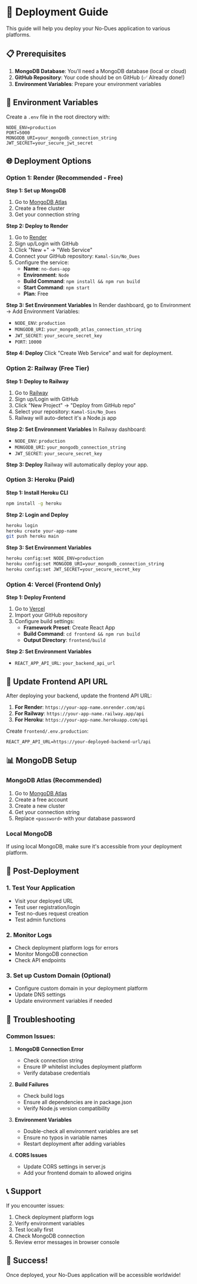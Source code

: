 # 🚀 Deployment Guide

This guide will help you deploy your No-Dues application to various platforms.

## 📋 Prerequisites

1. **MongoDB Database**: You'll need a MongoDB database (local or cloud)
2. **GitHub Repository**: Your code should be on GitHub (✅ Already done!)
3. **Environment Variables**: Prepare your environment variables

## 🔧 Environment Variables

Create a `.env` file in the root directory with:

```env
NODE_ENV=production
PORT=5000
MONGODB_URI=your_mongodb_connection_string
JWT_SECRET=your_secure_jwt_secret
```

## 🌐 Deployment Options

### Option 1: Render (Recommended - Free)

**Step 1: Set up MongoDB**
1. Go to [MongoDB Atlas](https://www.mongodb.com/atlas)
2. Create a free cluster
3. Get your connection string

**Step 2: Deploy to Render**
1. Go to [Render](https://render.com)
2. Sign up/Login with GitHub
3. Click "New +" → "Web Service"
4. Connect your GitHub repository: `Kamal-Sin/No_Dues`
5. Configure the service:
   - **Name**: `no-dues-app`
   - **Environment**: `Node`
   - **Build Command**: `npm install && npm run build`
   - **Start Command**: `npm start`
   - **Plan**: Free

**Step 3: Set Environment Variables**
In Render dashboard, go to Environment → Add Environment Variables:
- `NODE_ENV`: `production`
- `MONGODB_URI`: `your_mongodb_atlas_connection_string`
- `JWT_SECRET`: `your_secure_secret_key`
- `PORT`: `10000`

**Step 4: Deploy**
Click "Create Web Service" and wait for deployment.

### Option 2: Railway (Free Tier)

**Step 1: Deploy to Railway**
1. Go to [Railway](https://railway.app)
2. Sign up/Login with GitHub
3. Click "New Project" → "Deploy from GitHub repo"
4. Select your repository: `Kamal-Sin/No_Dues`
5. Railway will auto-detect it's a Node.js app

**Step 2: Set Environment Variables**
In Railway dashboard:
- `NODE_ENV`: `production`
- `MONGODB_URI`: `your_mongodb_connection_string`
- `JWT_SECRET`: `your_secure_secret_key`

**Step 3: Deploy**
Railway will automatically deploy your app.

### Option 3: Heroku (Paid)

**Step 1: Install Heroku CLI**
```bash
npm install -g heroku
```

**Step 2: Login and Deploy**
```bash
heroku login
heroku create your-app-name
git push heroku main
```

**Step 3: Set Environment Variables**
```bash
heroku config:set NODE_ENV=production
heroku config:set MONGODB_URI=your_mongodb_connection_string
heroku config:set JWT_SECRET=your_secure_secret_key
```

### Option 4: Vercel (Frontend Only)

**Step 1: Deploy Frontend**
1. Go to [Vercel](https://vercel.com)
2. Import your GitHub repository
3. Configure build settings:
   - **Framework Preset**: Create React App
   - **Build Command**: `cd frontend && npm run build`
   - **Output Directory**: `frontend/build`

**Step 2: Set Environment Variables**
- `REACT_APP_API_URL`: `your_backend_api_url`

## 🔄 Update Frontend API URL

After deploying your backend, update the frontend API URL:

1. **For Render**: `https://your-app-name.onrender.com/api`
2. **For Railway**: `https://your-app-name.railway.app/api`
3. **For Heroku**: `https://your-app-name.herokuapp.com/api`

Create `frontend/.env.production`:
```env
REACT_APP_API_URL=https://your-deployed-backend-url/api
```

## 📊 MongoDB Setup

### MongoDB Atlas (Recommended)
1. Go to [MongoDB Atlas](https://www.mongodb.com/atlas)
2. Create a free account
3. Create a new cluster
4. Get your connection string
5. Replace `<password>` with your database password

### Local MongoDB
If using local MongoDB, make sure it's accessible from your deployment platform.

## 🚀 Post-Deployment

### 1. Test Your Application
- Visit your deployed URL
- Test user registration/login
- Test no-dues request creation
- Test admin functions

### 2. Monitor Logs
- Check deployment platform logs for errors
- Monitor MongoDB connection
- Check API endpoints

### 3. Set up Custom Domain (Optional)
- Configure custom domain in your deployment platform
- Update DNS settings
- Update environment variables if needed

## 🔧 Troubleshooting

### Common Issues:

1. **MongoDB Connection Error**
   - Check connection string
   - Ensure IP whitelist includes deployment platform
   - Verify database credentials

2. **Build Failures**
   - Check build logs
   - Ensure all dependencies are in package.json
   - Verify Node.js version compatibility

3. **Environment Variables**
   - Double-check all environment variables are set
   - Ensure no typos in variable names
   - Restart deployment after adding variables

4. **CORS Issues**
   - Update CORS settings in server.js
   - Add your frontend domain to allowed origins

## 📞 Support

If you encounter issues:
1. Check deployment platform logs
2. Verify environment variables
3. Test locally first
4. Check MongoDB connection
5. Review error messages in browser console

## 🎉 Success!

Once deployed, your No-Dues application will be accessible worldwide!
